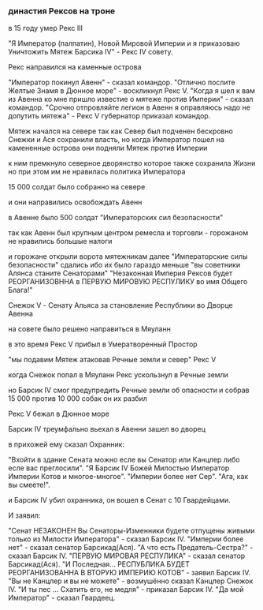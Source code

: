 ### династия Рексов на троне

в 15 году умер Рекс III

"Я Император (палпатин), Новой Мировой Империи и я приказоваю Уничтожить Мятеж Барсика IV" - Рекс IV совету.

Рекс направился на каменные острова

"Император покинул Авенн" - сказал командор.
"Отлично послите Желтые Знамя в Дюнное море" - воскликнул Рекс V.
"Когда я шел к вам из Авенна ко мне пришло известие о мятеже против Империи" - сказал командор.
"Срочно отпровляйте легион в Авенн я оправляюсь надо не допутить мятежа" - Рекс V губернатор приказал командор.

<!-- сдеся -->

Мятеж начался на севере так как Север был подченен бескровно Снежки и Ася сохранили власть, но когда Император пошел на камененные острова они подняли Мятеж против Империи

к ним премкнуло северное дворянство которое также сохранила Жизни но при этом им не нравилась политика Императора

15 000 солдат было собранно на севере

и они направились освобождать Авенн

в Авенне было 500 солдат "Императорских сил безопасности"

так как Авенн был крупным центром ремесла и торговли - горожаном не нравились большые налоги

и горожане открыли ворота мятежникам далее "Императорские силы безопасности" сдались ибо их было гараздо меньше
"вы советники Алянса станите Сенаторами"
"Незаконная Империя Рексов будет РЕОРГАНИЗОВННА в ПЕРВУЮ МИРОВУЮ РЕСПУЛИКУ во имя Общего Блага!"

Снежок V - Сенату Альяса за становление Республики во Дворце Авенна

на совете было решено направиться в Мяуланн

в это время Рекс V прибыл в Умератворенный Простор

"мы подавим Мятеж атаковав Речные земли и север"
Рекс V

когда Снежок попал в Мяуланн Рекс ускользнул в Речные земли

но Барсик IV смог предупредить Речные земли об опасности и собрав 15 000 против 10 000 собак он их разбил

Рекс V бежал в Дюнное море

Барсик IV треумфально вьехал в Авенни зашел во дворец

в прихожей ему сказал Охранник:

"Вхойти в здание Сената можно есле вы Сенатор или Канцлер либо есле вас преглосили".
"Я Барсик IV Божей Милостью Император Империи Котов и многое-многое".
"Империи более нет Сер".
"Ага, как вы смеете!".

и Барсик IV убил охранника,
он вошел в Сенат с 10 Гвардейцами.

И заявил:

"Сенат НЕЗАКОНЕН Вы Сенаторы-Изменники будете отпущены живыми только из Милости Императора" - сказал Барсик IV.
"Империи более нет" - сказал сенатор Барсикад(Ася).
"А что есть Предатель-Сестра?" - сказал Барсик IV.
"ПЕРВУЮ МИРОВАЯ РЕСПУЛИКА" - сказал сенатор Барсикад(Ася).
"И Последная... РЕСПУБЛИКА БУДЕТ РЕОРГАНИЗОВАННА В ВТОРУЮ ИМПЕРИЮ КОТОВ" - заявил Барсик IV.
"Вы не Канцлер и вы не можете" - возмушённо сказал Канцлер Снежок IV.
"И ты пес ... Схатить его, не медля" - приказал Барсик IV.
"Да мой Император" - сказал Гвардеец.